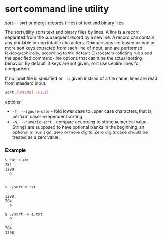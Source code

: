 # sort command line utility

sort -- sort or merge records (lines) of text and binary files

The sort utility sorts text and binary files by lines.  A line is a record separated from the subsequent record by a newline.
A record can contain any printable or unprintable characters.  Comparisons are based on one or more sort
keys extracted from each line of input, and are performed lexicographically, according to the default (C) locale's collating rules and the
specified command-line options that can tune the actual sorting behavior.  By default, if keys are not given, sort uses entire lines for
comparison.

If no input file is specified or `-` is given instead of a file name, lines are read from standard input.

```bash
sort [OPTION] [FILE]
```

options:
* `-f, --ignore-case` - fold lower case to upper case characters, that is, perform case-independent sorting.
* `-n, --numeric-sort` - compare according to string numerical value. Strings are supposed to have optional blanks in the beginning, an optional minus sign, zero or more digits. Zero digits case should be treated as a zero value.

### Example
```bash
$ cat e.txt
784
1298
 -9
  

$ ./sort e.txt
  
1298
784
 -9

$ ./sort -n e.txt
 -9
  
784
1298

